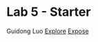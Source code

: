 # Lab 5 - Starter
Guidong Luo
[Explore](https://greyluo.github.io/Lab5_Starter/explore.html)
[Expose](https://greyluo.github.io/Lab5_Starter/expose.html)
